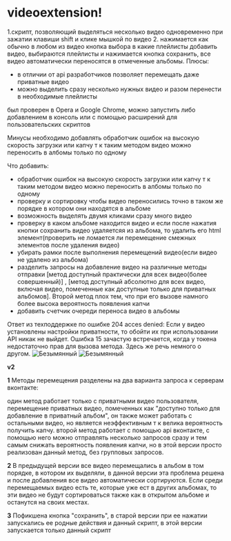 # videoextension!
1.скрипт, позволяющий выделяться несколько видео одновременно при зажатии клавиши shift и клике мышкой по видео
2. нажимается как обычно в любом из видео кнопка выбора в какие плейлисты добавить видео, выбираются плейлисты и нажимается кнопка сохранить, все видео автоматически переносятся в отмеченные альбомы.
Плюсы:
- в отличии от api разработчиков позволяет перемещать даже приватные видео
- можно выделить сразу несколько нужных видео и разом перенести в необходимые плейлисты

был проверен в Opera и Google Chrome, можно запустить либо добавлением в консоль или с помощью расширений для пользовательских скриптов

Минусы
необходимо добавлять  обработчик ошибок на высокую скорость загрузки или капчу т к таким методом видео можно переносить в албомы только по одному

Что добавить:
- обработчик ошибок на высокую скорость загрузки или капчу т к таким методом видео можно переносить в албомы только по одному
- проверку и сортировку чтобы видео переносились точно в таком же порядке в котором они находятся в  альбоме
- возможность выделять двумя кликами сразу много видео
- проверку в каком альбоме находится видео и если после нажатия кнопки сохранить видео удаляетсяя из альбома, то удалить его html элемент(проверить не ломается ли перемещение смежных элементов после удаления видео)
- убирать рамки после выполнения перемещений видео(если видео не удалено из альбома)
- разделить запросы на добавление видео на различные методы отправки  [метод доступный практически для всех видео(более совершенный)] , [метод доступный абсолютно для всех видео, включая видео, помеченные как доступные только для приватных альбомов]. Второй метод плох тем, что при его вызове намного более высока вероятность появления капчи
- добавить счетчик очереди переноса видео в альбомы

Ответ из техподдержке по ошибке 204 acces denied:
Если у видео установлены настройки приватности, то обойти их при использовании API никак не выйдет. Ошибка 15 зачастую встречается, когда у токена недостаточно прав для вызова метода. Здесь же речь немного о другом.
![Безымянный](https://user-images.githubusercontent.com/15684883/171671625-6668fdf6-4989-4490-976f-1513662e12b4.png)
![Безымянный](https://user-images.githubusercontent.com/15684883/171754643-d77ef901-40bf-4c41-9abb-eb72ad661be1.png)


**v2**

**1** Методы перемещения разделены на два варианта запроса к серверам вконтакте:

один метод работает только с приватными видео пользователя, перемещение приватных видео, помеченных как "доступно только для добавление в приватный альбом", он также может работать с остальными видео, но является неэффективным т к велика вероятность получить капчу.
второй метод работает с помощью api вконтакте, с помощью него можно отправлять несколько запросов сразу и тем самым снижать вероятность появления капчи, но в этой версии просто реализован данный метод, без групповых запросов.

**2** В предыдущей версии все видео перемещались в альбом в том порядке, в котором их выделяли, в данной версии эта проблема решена и после добавления все видео автоматически сортируются. Если среди перемещаемых видео есть те, которые уже ест в других альбомах, то эти видео не будут сортироваться также как в открытом альбоме и останутся на своих местах.

**3** Пофикшена кнопка "сохранить", в старой версии при ее нажатии запускались ее родные действия и данный скрипт, в этой версии запускается только данный скрипт
